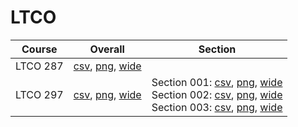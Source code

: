 # LTCO

| Course | Overall | Section |
| ------ | ------- | ------- |
| LTCO 287 | [csv](https://github.com/UCSD-Historical-Enrollment-Data/2025Spring/blob/main/overall/LTCO%20287.csv), [png](https://raw.githubusercontent.com/UCSD-Historical-Enrollment-Data/2025Spring/main/plot_overall/LTCO%20287.png), [wide](https://raw.githubusercontent.com/UCSD-Historical-Enrollment-Data/2025Spring/main/plot_overall_wide/LTCO%20287.png) |  |
| LTCO 297 | [csv](https://github.com/UCSD-Historical-Enrollment-Data/2025Spring/blob/main/overall/LTCO%20297.csv), [png](https://raw.githubusercontent.com/UCSD-Historical-Enrollment-Data/2025Spring/main/plot_overall/LTCO%20297.png), [wide](https://raw.githubusercontent.com/UCSD-Historical-Enrollment-Data/2025Spring/main/plot_overall_wide/LTCO%20297.png) | Section 001: [csv](https://github.com/UCSD-Historical-Enrollment-Data/2025Spring/blob/main/section/LTCO%20297_001.csv), [png](https://raw.githubusercontent.com/UCSD-Historical-Enrollment-Data/2025Spring/main/plot_section/LTCO%20297_001.png), [wide](https://raw.githubusercontent.com/UCSD-Historical-Enrollment-Data/2025Spring/main/plot_section_wide/LTCO%20297_001.png)<br>Section 002: [csv](https://github.com/UCSD-Historical-Enrollment-Data/2025Spring/blob/main/section/LTCO%20297_002.csv), [png](https://raw.githubusercontent.com/UCSD-Historical-Enrollment-Data/2025Spring/main/plot_section/LTCO%20297_002.png), [wide](https://raw.githubusercontent.com/UCSD-Historical-Enrollment-Data/2025Spring/main/plot_section_wide/LTCO%20297_002.png)<br>Section 003: [csv](https://github.com/UCSD-Historical-Enrollment-Data/2025Spring/blob/main/section/LTCO%20297_003.csv), [png](https://raw.githubusercontent.com/UCSD-Historical-Enrollment-Data/2025Spring/main/plot_section/LTCO%20297_003.png), [wide](https://raw.githubusercontent.com/UCSD-Historical-Enrollment-Data/2025Spring/main/plot_section_wide/LTCO%20297_003.png) |
